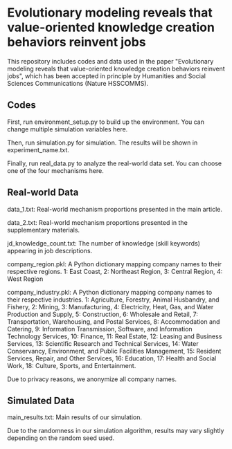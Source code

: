 # Evolutionary modeling reveals that value-oriented knowledge creation behaviors reinvent jobs

This repository includes codes and data used in the paper "Evolutionary modeling reveals that value-oriented knowledge creation behaviors reinvent jobs", which has been accepted in principle by Humanities and Social Sciences Communications (Nature HSSCOMMS).

## Codes

First, run environment_setup.py to build up the environment.
You can change multiple simulation variables here.

Then, run simulation.py for simulation.
The results will be shown in experiment_name.txt.

Finally, run real_data.py to analyze the real-world data set.
You can choose one of the four mechanisms here.

## Real-world Data

data_1.txt: Real-world mechanism proportions presented in the main article.

data_2.txt: Real-world mechanism proportions presented in the supplementary materials.

jd_knowledge_count.txt: The number of knowledge (skill keywords) appearing in job descriptions.

company_region.pkl: A Python dictionary mapping company names to their respective regions.
1: East Coast, 2: Northeast Region, 3: Central Region, 4: West Region

company_industry.pkl: A Python dictionary mapping company names to their respective industries.
1: Agriculture, Forestry, Animal Husbandry, and Fishery,
2: Mining,
3: Manufacturing,
4: Electricity, Heat, Gas, and Water Production and Supply,
5: Construction,
6: Wholesale and Retail,
7: Transportation, Warehousing, and Postal Services,
8: Accommodation and Catering,
9: Information Transmission, Software, and Information Technology Services,
10: Finance,
11: Real Estate,
12: Leasing and Business Services,
13: Scientific Research and Technical Services,
14: Water Conservancy, Environment, and Public Facilities Management,
15: Resident Services, Repair, and Other Services,
16: Education,
17: Health and Social Work,
18: Culture, Sports, and Entertainment.

Due to privacy reasons, we anonymize all company names.


## Simulated Data

main_results.txt: Main results of our simulation.

Due to the randomness in our simulation algorithm, results may vary slightly depending on the random seed used.

